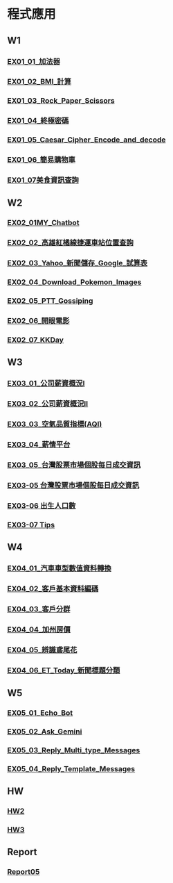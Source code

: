 # 程式應用

## W1

### [EX01_01_加法器](https://github.com/aobd1356/Homework/blob/main/EX01_01_%E5%8A%A0%E6%B3%95%E5%99%A8.ipynb)
### [EX01_02_BMI_計算](https://github.com/aobd1356/Homework/blob/main/EX01_02_BMI_%E8%A8%88%E7%AE%97.ipynb)
### [EX01_03_Rock_Paper_Scissors](https://github.com/aobd1356/Homework/blob/main/EX01_03_Rock_Paper_Scissors.ipynb)
### [EX01_04_終極密碼](https://github.com/aobd1356/Homework/blob/main/EX01_04_%E7%B5%82%E6%A5%B5%E5%AF%86%E7%A2%BC.ipynb)
### [EX01_05_Caesar_Cipher_Encode_and_decode](https://github.com/aobd1356/Homework/blob/main/EX01_04_%E7%B5%82%E6%A5%B5%E5%AF%86%E7%A2%BC.ipynb)
### [EX01_06_簡易購物車](https://github.com/aobd1356/Homework/blob/main/EX01_06_%E7%B0%A1%E6%98%93%E8%B3%BC%E7%89%A9%E8%BB%8A.ipynb)
### [EX01_07美食資訊查詢](https://github.com/aobd1356/Homework/blob/main/EX01_07%E7%BE%8E%E9%A3%9F%E8%B3%87%E8%A8%8A%E6%9F%A5%E8%A9%A2.ipynb)

## W2

### [EX02_01MY_Chatbot](https://github.com/aobd1356/Homework/blob/main/EX02_01MY_Chatbot.ipynb)
### [EX02_02_高雄紅橘線捷運車站位置查詢](https://github.com/aobd1356/Homework/blob/main/EX02_02_%E9%AB%98%E9%9B%84%E7%B4%85%E6%A9%98%E7%B7%9A%E6%8D%B7%E9%81%8B%E8%BB%8A%E7%AB%99%E4%BD%8D%E7%BD%AE%E6%9F%A5%E8%A9%A2.ipynb)
### [EX02_03_Yahoo_新聞儲存_Google_試算表](https://github.com/aobd1356/Homework/blob/main/EX02_03_Yahoo_%E6%96%B0%E8%81%9E%E5%84%B2%E5%AD%98_Google_%E8%A9%A6%E7%AE%97%E8%A1%A8.ipynb)
### [EX02_04_Download_Pokemon_Images](https://github.com/aobd1356/Homework/blob/main/EX02_04_Download_Pokemon_Images.ipynb)
### [EX02_05_PTT_Gossiping](https://github.com/aobd1356/Homework/blob/main/EX02_05_PTT_Gossiping.ipynb)
### [EX02_06_開眼電影](https://github.com/aobd1356/Homework/blob/main/EX02_06_%E9%96%8B%E7%9C%BC%E9%9B%BB%E5%BD%B1.ipynb)
### [EX02_07_KKDay](https://github.com/aobd1356/Homework/blob/main/EX02_07_KKDay.ipynb)

## W3

### [EX03_01_公司薪資概況Ⅰ](https://github.com/aobd1356/Homework/blob/main/EX03_01_%E5%85%AC%E5%8F%B8%E8%96%AA%E8%B3%87%E6%A6%82%E6%B3%81%E2%85%A0.ipynb)
### [EX03_02_公司薪資概況Ⅱ](https://github.com/aobd1356/Homework/blob/main/EX03_02_%E5%85%AC%E5%8F%B8%E8%96%AA%E8%B3%87%E6%A6%82%E6%B3%81%E2%85%A1.ipynb)
### [EX03_03_空氣品質指標(AQI)](https://github.com/aobd1356/Homework/blob/main/EX03_03_%E7%A9%BA%E6%B0%A3%E5%93%81%E8%B3%AA%E6%8C%87%E6%A8%99(AQI).ipynb)
### [EX03_04_薪情平台](https://github.com/aobd1356/Homework/blob/main/EX03_04_%E8%96%AA%E6%83%85%E5%B9%B3%E5%8F%B0.ipynb)
### [EX03_05_台灣股票市場個股每日成交資訊](https://github.com/aobd1356/Homework/blob/main/EX03_05_%E5%8F%B0%E7%81%A3%E8%82%A1%E7%A5%A8%E5%B8%82%E5%A0%B4%E5%80%8B%E8%82%A1%E6%AF%8F%E6%97%A5%E6%88%90%E4%BA%A4%E8%B3%87%E8%A8%8A.ipynb)
### [EX03-05 台灣股票市場個股每日成交資訊](https://github.com/aobd1356/Homework/blob/main/EX03_05_%E5%8F%B0%E7%81%A3%E8%82%A1%E7%A5%A8%E5%B8%82%E5%A0%B4%E5%80%8B%E8%82%A1%E6%AF%8F%E6%97%A5%E6%88%90%E4%BA%A4%E8%B3%87%E8%A8%8A.ipynb)
### [EX03-06 出生人口數](https://github.com/aobd1356/Homework/blob/main/EX03_06_%E5%87%BA%E7%94%9F%E4%BA%BA%E5%8F%A3%E6%95%B8.ipynb)
### [EX03-07 Tips](https://github.com/aobd1356/Homework/blob/main/EX03_07_Tips.ipynb)

## W4
### [EX04_01_汽車車型數值資料轉換](https://github.com/aobd1356/Homework/blob/main/EX04_01_%E6%B1%BD%E8%BB%8A%E8%BB%8A%E5%9E%8B%E6%95%B8%E5%80%BC%E8%B3%87%E6%96%99%E8%BD%89%E6%8F%9B.ipynb)
### [EX04_02_客戶基本資料編碼](https://github.com/aobd1356/Homework/blob/main/EX04_02_%E5%AE%A2%E6%88%B6%E5%9F%BA%E6%9C%AC%E8%B3%87%E6%96%99%E7%B7%A8%E7%A2%BC.ipynb)
### [EX04_03_客戶分群](https://github.com/aobd1356/Homework/blob/main/EX04_03_%E5%AE%A2%E6%88%B6%E5%88%86%E7%BE%A4.ipynb)
### [EX04_04_加州房價](https://github.com/aobd1356/Homework/blob/main/EX04_04_%E5%8A%A0%E5%B7%9E%E6%88%BF%E5%83%B9.ipynb)
### [EX04_05_辨識鳶尾花](https://github.com/aobd1356/Homework/blob/main/EX04_05_%E8%BE%A8%E8%AD%98%E9%B3%B6%E5%B0%BE%E8%8A%B1.ipynb)
### [EX04_06_ET_Today_新聞標題分類](https://github.com/aobd1356/Homework/blob/main/EX04_06_ET_Today_%E6%96%B0%E8%81%9E%E6%A8%99%E9%A1%8C%E5%88%86%E9%A1%9E.ipynb)

## W5
### [EX05_01_Echo_Bot](https://github.com/aobd1356/Homework/blob/main/EX05_01_Echo_Bot.ipynb)
### [EX05_02_Ask_Gemini](https://github.com/aobd1356/Homework/blob/main/EX05_02_Ask_Gemini.ipynb)
### [EX05_03_Reply_Multi_type_Messages](https://github.com/aobd1356/Homework/blob/main/EX05_03_Reply_Multi_type_Messages.ipynb)
### [EX05_04_Reply_Template_Messages](https://github.com/aobd1356/Homework/blob/main/EX05_04_Reply_Template_Messages.ipynb)

## HW
### [HW2](https://github.com/aobd1356/Homework/commit/ab9104fa158fa0b0d842b061a6a79ce8e1ad859f)
### [HW3](https://github.com/aobd1356/Homework/blob/main/HW3.ipynb)

## Report
### [Report05](https://github.com/aobd1356/Homework/blob/main/Report05.ipynb)



